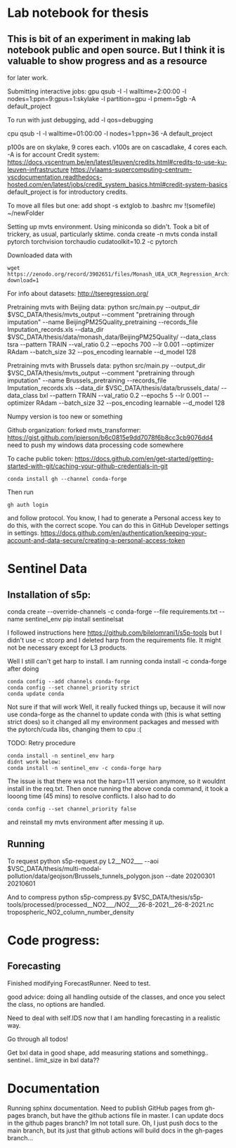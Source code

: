 # Lab notebook for thesis

## This is bit of an experiment in making lab notebook public and open source. But I think it is valuable to show progress and as a resource
for later work.

Submitting interactive jobs:
gpu
qsub -I -l walltime=2:00:00 -l nodes=1:ppn=9:gpus=1:skylake -l partition=gpu -l pmem=5gb -A default_project

To run with just debugging, add 
-l qos=debugging

cpu
qsub -I -l walltime=01:00:00 -l nodes=1:ppn=36 -A default_project

p100s are on skylake, 9 cores each. v100s are on cascadlake, 4 cores each.
-A is for account
Credit system:
https://docs.vscentrum.be/en/latest/leuven/credits.html#credits-to-use-ku-leuven-infrastructure
https://vlaams-supercomputing-centrum-vscdocumentation.readthedocs-hosted.com/en/latest/jobs/credit_system_basics.html#credit-system-basics
default_project is for introductory credits.

To move all files but one:
add shopt -s extglob to .bashrc
mv !(somefile) ~/newFolder

Setting up mvts environment. Using miniconda so didn't.
Took a bit of trickery, as usual, particularly sktime.
conda create -n mvts
conda install pytorch torchvision torchaudio cudatoolkit=10.2 -c pytorch

Downloaded data with 
```
wget https://zenodo.org/record/3902651/files/Monash_UEA_UCR_Regression_Archive.zip?download=1
```

For info about datasets:
http://tseregression.org/

Pretraining mvts with Beijing data:
python src/main.py --output_dir $VSC_DATA/thesis/mvts_output --comment "pretraining through imputation" --name BeijingPM25Quality_pretraining --records_file Imputation_records.xls --data_dir $VSC_DATA/thesis/data/monash_data/BeijingPM25Quality/ --data_class tsra --pattern TRAIN --val_ratio 0.2 --epochs 700 --lr 0.001 --optimizer RAdam --batch_size 32 --pos_encoding learnable --d_model 128

Pretraining mvts with Brussels data:
python src/main.py --output_dir $VSC_DATA/thesis/mvts_output --comment "pretraining through imputation" --name Brussels_pretraining --records_file Imputation_records.xls --data_dir $VSC_DATA/thesis/data/brussels_data/ --data_class bxl --pattern TRAIN --val_ratio 0.2 --epochs 5 --lr 0.001 --optimizer RAdam --batch_size 32 --pos_encoding learnable --d_model 128

Numpy version is too new or something

Github organization:
    forked mvts_transformer: https://gist.github.com/jpierson/b6c0815e9dd7078f6b8cc3cb9076dd4
    need to push my windows data processing code somewhere

To cache public token:
https://docs.github.com/en/get-started/getting-started-with-git/caching-your-github-credentials-in-git
```
conda install gh --channel conda-forge
```
Then run 
```
gh auth login
```
and follow protocol.
You know, I had to generate a Personal access key to do this, with the correct scope. You can do this in GitHub Developer settings in settings. https://docs.github.com/en/authentication/keeping-your-account-and-data-secure/creating-a-personal-access-token

# Sentinel Data

## Installation of s5p:
conda create --override-channels -c conda-forge --file requirements.txt --name sentinel_env
pip install sentinelsat

I followed instructions here https://github.com/bilelomrani1/s5p-tools
but I didn't use -c stcorp and I deleted harp from the requirements file. It might not be necessary except for L3 products.

Well I still can't get harp to install. I am running 
conda install -c conda-forge after doing
```
conda config --add channels conda-forge
conda config --set channel_priority strict
conda update conda
```
Not sure if that will work
Well, it really fucked things up, because it will now use conda-forge as the channel to update conda with (this is what setting strict does)
so it changed all my environment packages and messed with the pytorch/cuda libs, changing them to cpu :(

TODO: Retry procedure
```
conda install -n sentinel_env harp
didnt work below:
conda install -n sentinel_env -c conda-forge harp
```
The issue is that there wsa not the harp=1.11 version anymore, so it wouldnt install in the req.txt. 
Then once running the above conda command, it took a looong time (45 mins) to resolve conflicts.
I also had to do 
```
conda config --set channel_priority false
```
and reinstall my mvts environment after messing it up.

## Running 
To request
python s5p-request.py L2__NO2___ --aoi $VSC_DATA/thesis/multi-modal-pollution/data/geojson/Brussels_tunnels_polygon.json --date 20200301 20210601

And to compress
python s5p-compress.py $VSC_DATA/thesis/s5p-tools/processed/processed__NO2___/NO2___26-8-2021__26-8-2021.nc tropospheric_NO2_column_number_density


# Code progress:

## Forecasting

Finished modifying ForecastRunner. Need to test.

good advice: doing all handling outside of the classes, and once you select the class, no options are handled.

Need to deal with self.IDS now that I am handling forecasting in a realistic way.

Go through all todos!

Get bxl data in good shape, add measuring stations and somethingg.. sentinel..
limit_size in bxl data??


# Documentation

Running sphinx documentation. Need to publish GitHub pages from gh-pages branch, but have the github actions file in master. I can update docs in the github pages branch? Im not totall sure. 
Oh, I just push docs to the main branch, but its just that github actions will build docs in the gh-pages branch...
